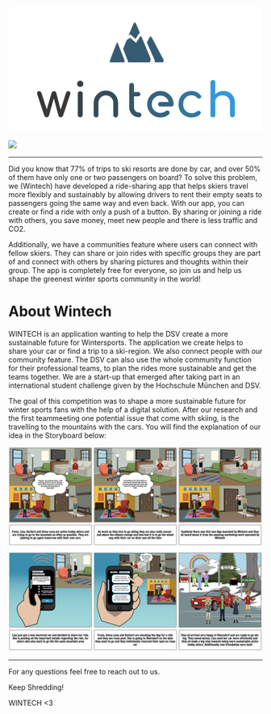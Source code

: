 ![](Uploads/wintech.PNG)

![](Final%Presentation/Pitch/Pitch_small.png)

***

Did you know that 77% of trips to ski resorts are done by car, and over 50% of them have only one or two passengers on board? To solve this problem, we (Wintech) have developed a ride-sharing app that helps skiers travel more flexibly and sustainably by allowing drivers to rent their empty seats to passengers going the same way and even back. With our app, you can create or find a ride with only a push of a button. By sharing or joining a ride with others, you save money, meet new people and there is less traffic and CO2. 

Additionally, we have a communities feature where users can connect with fellow skiers. They can share or join rides with specific groups they are part of and connect with others by sharing pictures and thoughts within their group. The app is completely free for everyone, so join us and help us shape the greenest winter sports community in the world! 




# About Wintech

WINTECH is an application wanting to help the DSV create a more sustainable future for Wintersports. The application we create helps to share your car or find a trip to a ski-region. We also connect people with our community feature. The DSV can also use the whole community function for their professional teams, to plan the rides more sustainable and get the teams together. We are a start-up that emerged after taking part in an international student challenge given by the Hochschule München and DSV. 

The goal of this competition was to shape a more sustainable future for winter sports fans with the help of a digital solution. After our research and the first teammeeting one potential issue that come with skiing, is the travelling to the mountains with the cars. You will find the explanation of our idea in the Storyboard below:

![](Uploads/Storyboard%20after%20feedback.png)

***

For any questions feel free to reach out to us.

Keep Shredding!

WINTECH <3

